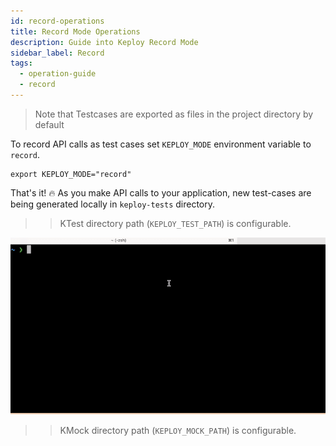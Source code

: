 ```yaml
---
id: record-operations
title: Record Mode Operations
description: Guide into Keploy Record Mode
sidebar_label: Record
tags:
  - operation-guide
  - record
---
```


> Note that Testcases are exported as files in the project directory by default

To record API calls as test cases set `KEPLOY_MODE` environment variable to `record`.

```
export KEPLOY_MODE="record"
```

That's it! 🔥 As you make API calls to your application, new test-cases are being generated locally in `keploy-tests` directory.

> > KTest directory path (`KEPLOY_TEST_PATH`) is configurable.

![Record Tests and Mocks](../../static/gif/record-tc.gif "Record Tests and Mocks")

> > KMock directory path (`KEPLOY_MOCK_PATH`) is configurable.
